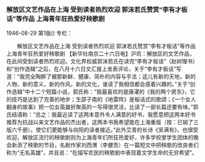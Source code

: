 ### 解放区文艺作品在上海  受到读者热烈欢迎  郭沫若氏赞赏“李有才板话”等作品  上海青年狂热爱好秧歌剧

1946-08-29
第1版()
专栏：

　　解放区文艺作品在上海
    受到读者热烈欢迎
    郭沫若氏赞赏“李有才板话”等作品
    上海青年狂热爱好秧歌剧
    【新华社南京二十六日电】沪讯：解放区的文艺作品，在此间受到读者热烈欢迎。文化界权威郭沫若氏在读完“李有才板话”（赵树理书）和“创作选辑”之后，在八月十六日文汇报上发表评论，关于“李有才板话”写道：“我完全陶醉了被那新鲜、健康、简朴的内容与手法；这儿有新的天地，新的人物，新的意义，新的作风，新的文化，谁读了我相信都会感着兴趣的。”关于“创作选辑”中十二个短篇小说，郭氏称：“我最喜欢的是康濯的《我的两个房东》，它的技巧是达到了完善的地步；生邵子南的《地雷阵》是板话式的歌颂；《一个女人翻身的故事》把一位女英雄折聚英的一写得很灵活，比读了一部长篇还要有味。”郭氏结语称：“总之：我最近读了这两本意外令人满意的好书，我愿意把这两本好书推荐为抗战以来文艺作品的杰出者，这两本书我希望能在上海重版（按：已销了三版六千册）。使它们更能够与向阳的读者接近。”此外艾青的长诗《吴满有》，也很受欢迎，解放区流行的秧歌剧则为上海青年们所狂热爱好，许多学校里学生团体的晚会新添了秧歌的节目，名剧作家刘西渭（李健吾）在一篇短文中把秧歌的改良者们称为“无名英雄”，并且说：“在描写农民的秧歌剧中表现着文学生命的无穷希望”。

